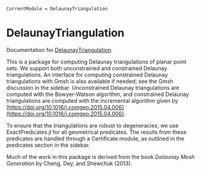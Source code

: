 ```@meta
CurrentModule = DelaunayTriangulation
```

# DelaunayTriangulation

Documentation for [DelaunayTriangulation](https://github.com/DanielVandH/DelaunayTriangulation.jl).

This is a package for computing Delaunay triangulations of planar point sets. We support both unconstrained and constrained Delaunay triangulations. An interface for computing  constrained Delaunay triangulations with Gmsh is also available if needed; see the Gmsh discussion in the sidebar. Unconstrained Delaunay triangulations are computed with the Bowyer-Watson algorithm, and constrained Delaunay triangulations are computed with the incremental algorithm given by [https://doi.org/10.1016/j.comgeo.2015.04.006](https://doi.org/10.1016/j.comgeo.2015.04.006).

To ensure that the triangulations are robust to degeneracies, we use ExactPredicates.jl for all geometrical predicates. The results from these predicates are handled through a Certificate module, as outlined in the predicates section in the sidebar.

Much of the work in this package is derived from the book *Delaunay Mesh Generation* by Cheng, Dey, and Shewchuk (2013).